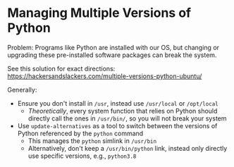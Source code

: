 # Managing Multiple Versions of Python

Problem: Programs like Python are installed with our OS, but changing or upgrading these pre-installed software packages can break the system.

See this solution for exact directions: https://hackersandslackers.com/multiple-versions-python-ubuntu/

Generally:
- Ensure you don't install in `/usr`, instead use `/usr/local` or `/opt/local`
  - _Theoretically_, every system function that relies on Python should directly call the ones in `/usr/bin/`, so you will not break your system
- Use `update-alternatives` as a tool to switch between the versions of Python referenced by the `python` command
  - This manages the `python` simlink in `/usr/bin`
  - Alternatively, don't keep a `/usr/bin/python` link, instead only directly use specific versions, e.g., `python3.8`
